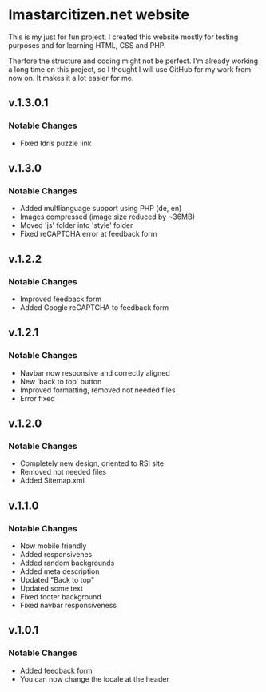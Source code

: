 Imastarcitizen.net website
==========================

This is my just for fun project. 
I created this website mostly for testing purposes and for learning HTML, CSS and PHP.

Therfore the structure and coding might not be perfect.
I'm already working a long time on this project, so I thought I will use GitHub for my work from now on. It makes it a lot easier for me.

## v.1.3.0.1
### Notable Changes

* Fixed Idris puzzle link

## v.1.3.0
### Notable Changes

* Added multlianguage support using PHP (de, en)
* Images compressed (image size reduced by ~36MB)
* Moved 'js' folder into 'style' folder
* Fixed reCAPTCHA error at feedback form

## v.1.2.2
### Notable Changes

* Improved feedback form
* Added Google reCAPTCHA to feedback form

## v.1.2.1
### Notable Changes

* Navbar now responsive and correctly aligned
* New 'back to top' button
* Improved formatting, removed not needed files
* Error fixed

## v.1.2.0
### Notable Changes

* Completely new design, oriented to RSI site
* Removed not needed files
* Added Sitemap.xml

## v.1.1.0
### Notable Changes

* Now mobile friendly
* Added responsivenes
* Added random backgrounds
* Added meta description
* Updated "Back to top"
* Updated some text
* Fixed footer background
* Fixed navbar responsiveness

## v.1.0.1
### Notable Changes

* Added feedback form
* You can now change the locale at the header
